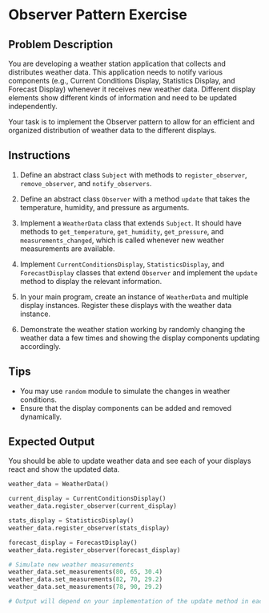 # Observer Pattern Exercise

## Problem Description

You are developing a weather station application that collects and distributes weather data. This application needs to notify various components (e.g., Current Conditions Display, Statistics Display, and Forecast Display) whenever it receives new weather data. Different display elements show different kinds of information and need to be updated independently.

Your task is to implement the Observer pattern to allow for an efficient and organized distribution of weather data to the different displays.

## Instructions

1. Define an abstract class `Subject` with methods to `register_observer`, `remove_observer`, and `notify_observers`.

2. Define an abstract class `Observer` with a method `update` that takes the temperature, humidity, and pressure as arguments.

3. Implement a `WeatherData` class that extends `Subject`. It should have methods to `get_temperature`, `get_humidity`, `get_pressure`, and `measurements_changed`, which is called whenever new weather measurements are available.

4. Implement `CurrentConditionsDisplay`, `StatisticsDisplay`, and `ForecastDisplay` classes that extend `Observer` and implement the `update` method to display the relevant information.

5. In your main program, create an instance of `WeatherData` and multiple display instances. Register these displays with the weather data instance.

6. Demonstrate the weather station working by randomly changing the weather data a few times and showing the display components updating accordingly.

## Tips

- You may use `random` module to simulate the changes in weather conditions.
- Ensure that the display components can be added and removed dynamically.

## Expected Output

You should be able to update weather data and see each of your displays react and show the updated data.

```python
weather_data = WeatherData()

current_display = CurrentConditionsDisplay()
weather_data.register_observer(current_display)

stats_display = StatisticsDisplay()
weather_data.register_observer(stats_display)

forecast_display = ForecastDisplay()
weather_data.register_observer(forecast_display)

# Simulate new weather measurements
weather_data.set_measurements(80, 65, 30.4)
weather_data.set_measurements(82, 70, 29.2)
weather_data.set_measurements(78, 90, 29.2)

# Output will depend on your implementation of the update method in each display class
```
